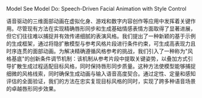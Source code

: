 Model See Model Do: Speech-Driven Facial Animation with Style Control

语音驱动的三维面部动画在虚拟化身、游戏和数字内容创作等应用中发挥着关键作用。尽管现有方法在实现精确唇形同步和生成基础情感表情方面取得了显著进展，但它们往往难以捕捉并有效传递细腻的表演风格。我们提出了一种新颖的基于示例的生成框架，通过将隐扩散模型与参考风格片段进行条件约束，可生成高表现力且时序连贯的面部动画。为解决精确遵循风格参考的挑战，我们引入了一种称为"风格基底"的创新条件调节机制：该机制从参考片段中提取关键姿势，以叠加方式引导扩散生成过程适配目标风格，同时保持唇形同步质量。这种方法使模型能够捕捉细微的风格线索，同时确保生成动画与输入语音高度契合。通过定性、定量和感知评估的全面验证，我们的方法在忠实复现目标风格的同时，实现了跨多种语音场景的卓越唇形同步效果。